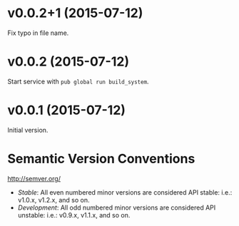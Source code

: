 
# v0.0.2+1 (2015-07-12)

Fix typo in file name.

# v0.0.2 (2015-07-12)

Start service with `pub global run build_system`.

# v0.0.1 (2015-07-12)

Initial version.

# Semantic Version Conventions

http://semver.org/

- *Stable*:  All even numbered minor versions are considered API stable:
  i.e.: v1.0.x, v1.2.x, and so on.
- *Development*: All odd numbered minor versions are considered API unstable:
  i.e.: v0.9.x, v1.1.x, and so on.
